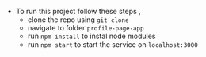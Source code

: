 - To run this project follow these steps , 
  - clone the repo using `git clone`
  - navigate to folder `profile-page-app`
  - run `npm install` to instal node modules
  - run `npm start` to start the service on `localhost:3000`
    

